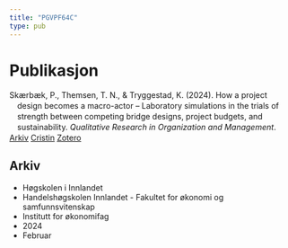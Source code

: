 ```yaml
---
title: "PGVPF64C"
type: pub
---
```

<h1>Publikasjon</h1>
<article id="csl-bib-container-PGVPF64C" class="csl-bib-container">
  <div class="csl-bib-body" style="line-height: 1.35; padding-left: 1em; text-indent:-1em;">
  <div class="csl-entry">Sk&#xE6;rb&#xE6;k, P., Themsen, T. N., &amp; Tryggestad, K. (2024). How a project design becomes a macro-actor &#x2013; Laboratory simulations in the trials of strength between competing bridge designs, project budgets, and sustainability. <i>Qualitative Research in Organization and Management</i>.</div>
</div>
  <div class="csl-bib-buttons">
    <a href="#taxonomy-article-PGVPF64C" class="csl-bib-button">Arkiv</a>
    <a href="https://app.cristin.no/results/show.jsf?id=2250118" alt="Cristin URL" class="csl-bib-button">Cristin</a>
    <a href="http://zotero.org/groups/5402882/items/PGVPF64C" alt="Zotero URL" class="csl-bib-button">Zotero</a>
  </div>
  <div id="csl-bib-meta-container-PGVPF64C"></div>
</article>
<div id="csl-bib-meta-PGVPF64C" class="csl-bib-meta">
  <article id="taxonomy-article-PGVPF64C" class="taxonomy-article">
    <h1>Arkiv</h1>
    <ul>
      <li>Høgskolen i Innlandet</li>
      <li>Handelshøgskolen Innlandet - Fakultet for økonomi og samfunnsvitenskap</li>
      <li>Institutt for økonomifag</li>
      <li>2024</li>
      <li>Februar</li>
    </ul>
  </article>
</div>
